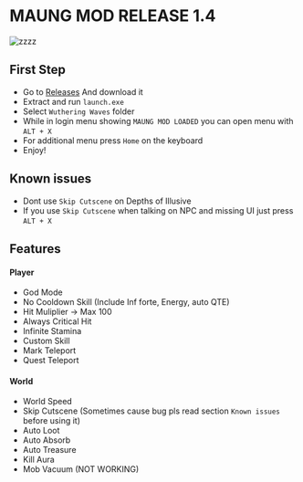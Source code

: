 # MAUNG MOD RELEASE 1.4
![zzzz](https://raw.githubusercontent.com/saefulbarkah/MAUNG-MOD/main/menu.png)

## First Step
- Go to [Releases]([https://github.com/saefulbarkah/MAUNG-MOD/releases](https://github.com/saefulbarkah/MAUNG-MOD/releases/download/1.4/ww-mod-1.4.rar)) And download it
- Extract and run `launch.exe`
- Select `Wuthering Waves` folder
- While in login menu showing `MAUNG MOD LOADED` you can open menu with `ALT + X`
- For additional menu press `Home` on the keyboard
- Enjoy!

## Known issues
- Dont use `Skip Cutscene` on Depths of Illusive
- If you use `Skip Cutscene` when talking on NPC and missing UI just press `ALT + X`

## Features
#### Player
- God Mode
- No Cooldown Skill (Include Inf forte, Energy, auto QTE)
- Hit Muliplier -> Max 100
- Always Critical Hit
- Infinite Stamina
- Custom Skill
- Mark Teleport
- Quest Teleport

#### World
- World Speed
- Skip Cutscene (Sometimes cause bug pls read section `Known issues` before using it)
- Auto Loot
- Auto Absorb
- Auto Treasure
- Kill Aura
- Mob Vacuum (NOT WORKING)
